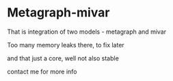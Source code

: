 # Metagraph-mivar
That is integration of two models - metagraph and mivar 


Too many memory leaks there, to fix later

and that just a core, well not also stable

contact me for more info
